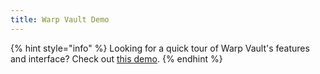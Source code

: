 ```yaml
---
title: Warp Vault Demo
---
```


{% hint style="info" %}
Looking for a quick tour of Warp Vault's features and interface? Check out [this demo](https://packfiles.navattic.com/ybw09zv).
{% endhint %}
